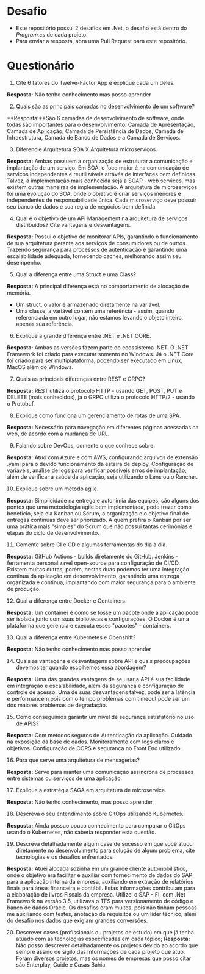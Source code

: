# Desafio

- Este repositório possui 2 desafios em .Net, o desafio está dentro do _Program.cs_ de cada projeto.
- Para enviar a resposta, abra uma Pull Request para este repositório.

# Questionário

1. Cite 6 fatores do Twelve-Factor App e explique cada um deles.

**Resposta:** Não tenho conhecimento mas posso aprender


2. Quais são as principais camadas no desenvolvimento de um software?

**Resposta:**São 6 camadas de desenvolvimento de software, onde todas são importantes para o desenvolvimento. Camada de Apresentação, Camada de Aplicação, Camada de Persistência de Dados, Camada de Infraestrutura, Camada de Banco de Dados e a Camada de Serviços.


3. Diferencie Arquitetura SOA X Arquitetura microserviços.

**Resposta:** Ambas possuem a organização de estruturar a comunicação e implantação de um serviço. Em SOA, o foco maior é na comunicação de serviços independentes e
reutilizáveis através de interfaces bem definidas. Talvez, a implementação mais conhecida seja a SOAP - web services, mas existem outras maneiras de implementação. A arquitetura de microserviços foi uma evolução do SOA, onde o objetivo é criar serviços menores e independentes de responsabilidade única. Cada microserviço deve possuir seu banco de dados e sua regra de negócios bem definida.


4. Qual é o objetivo de um API Management na arquitetura de serviços distribuídos? Cite vantagens e desvantagens.

**Resposta:** Possui o objetivo de monitorar APIs, garantindo o funcionamento de sua arquitetura perante aos serviços de consumidores ou de outros. Trazendo
segurança para processos de autenticação e garantindo uma escalabilidade adequada, fornecendo caches, melhorando assim seu desempenho.


5. Qual a diferença entre uma Struct e uma Class?

**Resposta:** A principal diferença está no comportamento de alocação de memória.
- Um struct, o valor é armazenado diretamente na variável.
- Uma classe, a variável contém uma referência - assim, quando referenciada em outro lugar, não estamos levando o objeto inteiro, apenas sua referência.


6. Explique a grande diferença entre .NET e .NET CORE.

**Resposta:** Ambas as versões fazem parte do ecossistema .NET.
O .NET Framework foi criado para executar somento no Windows. Já o .NET Core foi criado para ser multiplataforma, podendo ser executado em Linux, MacOS além do
Windows.


7. Quais as principais diferenças entre REST e GRPC?

**Resposta:** REST utiliza o protocolo HTTP - usando GET, POST, PUT e DELETE (mais conhecidos), já o GRPC utiliza o protocolo HTTP/2 - usando o Protobuf.


8. Explique como funciona um gerenciamento de rotas de uma SPA.

**Resposta:** Necessário para navegação em diferentes páginas acessadas na web, de acordo com a mudança de URL.


9. Falando sobre DevOps, comente o que conhece sobre.

**Resposta:** Atuo com Azure e com AWS, configurando arquivos de extensão .yaml para o devido funcionamento da esteira de deploy. Configuração de variáveis, análise de
logs para verificar possíveis erros de implantação, além de verificar a saúde da aplicação, seja utilizando o Lens ou o Rancher.


10. Explique sobre um método agile.

**Resposta:** Simplicidade na entrega e autonimia das equipes, são alguns dos pontos que uma metodologia agile bem implementada, pode trazer como benefício, seja ela
Kanban ou Scrum, a organização e o objetivo final de entregas continuas deve ser priorizado. A quem prefira o Kanban por ser uma prática mais "simples" do Scrum que não possui tantas cerimônias e etapas do ciclo de desenvolvimento.


11. Comente sobre CI e CD e algumas ferramentas do dia a dia.

**Resposta:** GitHub Actions - builds diretamente do GitHub. Jenkins - ferramenta personalizavel open-source para configuração de CI/CD. Existem muitas outras,
porém, nestas duas podemos ter uma integração continua da aplicação em desenvolvimento, garantindo uma entrega organizada e continua, implantando com
maior segurança para o ambiente de produção.


12. Qual a diferença entre Docker e Containers.

**Resposta:** Um container é como se fosse um pacote onde a aplicação pode ser isolada junto com suas bibliotecas e configurações. O Docker é uma plataforma que
gerencia e executa esses "pacotes" - containers.


13. Qual a diferença entre Kubernetes e Openshift?

**Resposta:** Não tenho conhecimento mas posso aprender


14. Quais as vantagens e desvantagens sobre API e quais preocupações devemos ter quando escolhemos essa abordagem?

**Resposta:** Uma das grandes vantagens de se usar a API é sua facilidade em integração e escalabilidade, além da segurança e configuração de controle de acesso.
Uma de suas desvantagens talvez, pode ser a latência e performancem pois com o tempo problemas com timeout pode ser um dos maiores problemas de degradação.


15. Como conseguimos garantir um nível de segurança satisfatório no uso de APIS?

**Resposta:** Com metodos seguros de Autenticação da aplicação. Cuidado na exposição da base de dados. Monitoramento com logs claros e objetivos. Configuração de CORS
e segurança no Front End utilizado.


16. Para que serve uma arquitetura de mensagerias?

**Resposta:** Serve para manter uma comunicação assincrona de processos entre sistemas ou serviços de uma aplicação.


17. Explique a estratégia SAGA em arquitetura de microservice.

**Resposta:** Não tenho conhecimento, mas posso aprender


18. Descreva o seu entendimento sobre GitOps utilizando Kubernetes.

**Resposta:** Ainda possuo pouco conhecimento para comparar o GitOps usando o Kubernetes, não saberia responder esta questão.

19. Descreva detalhadamente algum case de sucesso em que você atuou diretamente no desenvolvimento para solução de algum problema, cite tecnologias e os desafios enfrentados.

**Resposta:** Atuei alocada sozinha em um grande cliente automobilistico, onde o objetivo era facilitar e auxiliar com fornecimento de dados do SAP para a aplicação interna da empresa, auxiliando em extração de relatórios finais para áreas financeira e contábil.
Estas informações contribuiam para a elaboração de livros Fiscais da empresa. Utilizei o SAP - FI, com .Net Framework na versão 3.5, utilizava o TFS para versionamento de
código e banco de dados Oracle. Os desafios eram muitos, pois não tinham pessoas me auxiliando com testes, anotação de requisitos ou um líder técnico, além do desafio nos dados que exigiam grandes conversões.

20. Descrever cases (profissionais ou projetos de estudo) em que já tenha atuado com as tecnologias especificadas em cada tópico;
**Resposta:** Não posso descrever detalhadamente os projetos devido ao acordo que sempre assino de sigilo das informações de cada projeto que atuo. Foram diversos projetos,
mas os nomes de empresas que posso citar são Enterplay, Guide e Casas Bahia.
